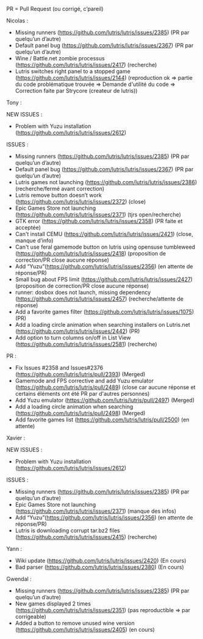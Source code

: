 PR = Pull Request (ou corrigé, c’pareil) 

Nicolas :
- Missing runners (https://github.com/lutris/lutris/issues/2385) (PR par quelqu’un d’autre)
- Default panel bug (https://github.com/lutris/lutris/issues/2367) (PR par quelqu’un d’autre)
- Wine / Battle.net zombie processus (https://github.com/lutris/lutris/issues/2417) (recherche)
- Lutris switches right panel to a stopped game (https://github.com/lutris/lutris/issues/2144) (reproduction ok => partie du code problématique trouvée => Demande d'utilité du code => Correction faite par Strycore (createur de lutris))


Tony :

NEW ISSUES :

 - Problem with Yuzu installation (https://github.com/lutris/lutris/issues/2612)
 
ISSUES :
- Missing runners (https://github.com/lutris/lutris/issues/2385) (PR par quelqu’un d’autre)
- Default panel bug (https://github.com/lutris/lutris/issues/2367) (PR par quelqu’un d’autre)
- Lutris games not launching (https://github.com/lutris/lutris/issues/2386) (recherche/fermé avant correction)
- Lutris remove button doesn’t work (https://github.com/lutris/lutris/issues/2372) (close)
- Epic Games Store not launching (https://github.com/lutris/lutris/issues/2371) (tjrs open/recherche)
- GTK error (https://github.com/lutris/lutris/issues/2358) (PR faite et acceptée)
- Can't install CEMU (https://github.com/lutris/lutris/issues/2421) (close, manque d’info)
- Can't use feral gamemode button on lutris using opensuse tumbleweed (https://github.com/lutris/lutris/issues/2418) (proposition de correction/PR close aucune réponse)
- Add “Yuzu”(https://github.com/lutris/lutris/issues/2356) (en attente de réponse/PR)
- Small bug about FPS limit (https://github.com/lutris/lutris/issues/2427) (proposition de correction/PR close aucune réponse)
- runner: dosbox does not launch, missing dependency (https://github.com/lutris/lutris/issues/2457) (recherche/attente de réponse)
- Add a favorite games filter (https://github.com/lutris/lutris/issues/1075) (PR)
- Add a loading circle animation when searching installers on Lutris.net (https://github.com/lutris/lutris/issues/2442) (PR)
- Add option to turn columns on/off in List View (https://github.com/lutris/lutris/issues/2581) (recherche)

PR :
- Fix Issues #2358 and Issues#2376 (https://github.com/lutris/lutris/pull/2393) (Merged)
- Gamemode and FPS corrective and add Yuzu emulator (https://github.com/lutris/lutris/pull/2489) (close car aucune réponse et certains éléments ont été PR par d'autres personnes)
- Add Yuzu emulator (https://github.com/lutris/lutris/pull/2497) (Merged)
- Add a loading circle animation when searching (https://github.com/lutris/lutris/pull/2498) (Merged)
- Add favorite games list (https://github.com/lutris/lutris/pull/2500) (en attente)

Xavier :


NEW ISSUES :

 - Problem with Yuzu installation (https://github.com/lutris/lutris/issues/2612)
 
ISSUES : 

- Missing runners (https://github.com/lutris/lutris/issues/2385) (PR par quelqu’un d’autre)
- Epic Games Store not launching (https://github.com/lutris/lutris/issues/2371) (manque des infos)
- Add “Yuzu”(https://github.com/lutris/lutris/issues/2356) (en attente de réponse/PR)
- Lutris is downloading corrupt tar.bz2 files (https://github.com/lutris/lutris/issues/2415) (recherche)

Yann :
- Wiki update (https://github.com/lutris/lutris/issues/2420) (En cours)
- Bad parser (https://github.com/lutris/lutris/issues/2380) (En cours)

Gwendal :
- Missing runners (https://github.com/lutris/lutris/issues/2385) (PR par quelqu’un d’autre)
- New games displayed 2 times (https://github.com/lutris/lutris/issues/2351) (pas reproductible => par corrigeable)
- Added a button to remove unused wine version (https://github.com/lutris/lutris/issues/2405) (en cours)



